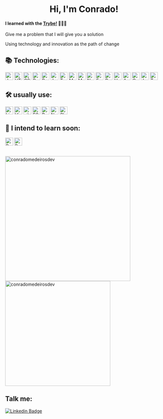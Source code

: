 <div align='center'> <h1> Hi, I'm Conrado!</h1></div>

#### I learned with the [Trybe!](https://www.betrybe.com/) 👩🏽‍💻
 
 
Give me a problem that I will give you a solution 


Using technology and innovation as the path of change 


 ## 📚 Technologies:

<img src="https://img.shields.io/badge/JavaScript-282C34?logo=javascript&logoColor=F7DF1E" alt="JavaScript logo" title="JavaScript" height="25" /> <img src="https://img.shields.io/badge/HTML5-282C34?logo=html5&logoColor=E34F26" alt="HTML5 logo" title="HTML5" height="25" /> <img src="https://img.shields.io/badge/CSS3-282C34?logo=css3&logoColor=1572B6" alt="CSS3 logo" title="CSS3" height="25" /> <img src="https://img.shields.io/badge/React-282C34?logo=react&logoColor=61DAFB" alt="React logo" title="React.js / React Native" height="25" /> <img src="https://img.shields.io/badge/Redux-282C34?logo=redux&logoColor=764ABC" alt="Redux logo" title="Redux" height="25" /> <img src="https://img.shields.io/badge/Jest-282C34?logo=jest&logoColor=cc0000" alt="Jest logo" title="Jest" height="25" /> <img src="https://img.shields.io/badge/TestingLibrary-282C34?logo=testing-library&logoColor=%23E33332" alt="Testing Library logo" title="TestingLibrary" height="25" /> <img src="https://img.shields.io/badge/MySQL-282C34?logo=MySQL&logoColor=f29111" alt="MySQL logo" title="MySQL" height="25" /> <img src="https://img.shields.io/badge/MongoDB-282C34?logo=MongoDB&logoColor=589636" alt="MongoDB logo" title="MongoDB" height="25" /> <img src="https://img.shields.io/badge/Node.js-282C34?logo=Node.js&logoColor=#339933" alt="Node logo" title="Node" height="25" /> <img src="https://img.shields.io/badge/Express-282C34?logo=Express&logoColor=#339933" alt="Express logo" title="Express" height="25" /> <img src="https://img.shields.io/badge/Python-282C34?logo=Python&logoColor=ffdd54" alt="Python logo" title="Python" height="25" /> <img src="https://img.shields.io/badge/Heroku-282C34?logo=Heroku&logoColor=764ABC" alt="Heroku logo" title="Heroku" height="25" /> <img src="https://img.shields.io/badge/Angular-282C34?logo=angular&logoColor=white" alt="Angular logo" title="Angular" height="25" /> <img src="https://img.shields.io/badge/Cypress-282C34?logo=cypress&logoColor=white" alt="Cypress logo" title="Cypress" height="25" /> <img src="https://img.shields.io/badge/Jasmine-282C34?logo=jasmine&logoColor=white" alt="Jasmine logo" title="Jasmine" height="25" /> <img src="https://img.shields.io/badge/Typescript-282C34?logo=typescript&logoColor=white" alt="Typescript logo" title="Typescript" height="25" />
  
  
## 🛠️ usually use:
<img src="https://img.shields.io/badge/Linux-282C34?logo=Linux&logoColor=FFFFFF" alt="Linux logo" title="Linux" height="25" /> <img src="https://img.shields.io/badge/VS%20Code-282C34?logo=visual-studio-code&logoColor=007ACC" alt="Visual Studio Code logo" title="Visual Studio Code" height="25" /> <img src="https://img.shields.io/badge/git-282C34?logo=git&logoColor=F05032" alt="git logo" title="git" height="25" />  <img src="https://img.shields.io/badge/ESLint-282C34?logo=eslint&logoColor=191970" alt191970="ESLint logo" title="ESLint" height="25" /> <img src="https://img.shields.io/badge/Bootstrap-282C34?logo=bootstrap&logoColor=836FFF" alt="Bootstrap logo" title="ESLint" height="25" /> <img src="https://img.shields.io/badge/Notion-282C34?logo=notion&logoColor=FFFFF" alt="Notion logo" title="Notion" height="25" /> <img src="https://img.shields.io/badge/Slack-282C34?logo=Slack&logoColor=2EB67D" alt="Slack logo" title="Slack" height="25" />






## 📖 I intend to learn soon:
<img src="https://img.shields.io/badge/Pandas-282C34?logo=Pandas&logoColor=white" alt="Pandas logo" title="Pandas" height="25" />  <img src="https://img.shields.io/badge/R-282C34?logo=R&logoColor=white" alt="R logo" title="R" height="25" />


<br />
<a href="https://github.com/conradomedeirosdev">
  <img align="center" width="400px" src="https://github-readme-stats.vercel.app/api?username=conradomedeirosdev&show_icons=true&theme=dracula" alt="conradomedeirosdev" />
</a>
<a href="https://github.com/conradomedeirosdev">
  <img align="center" width="336px" src="https://github-readme-stats.vercel.app/api/top-langs/?username=conradomedeirosdev&layout=compact&theme=dracula" alt="conradomedeirosdev" />
</a>
<br />

## Talk me:

[![Linkedin Badge](https://img.shields.io/badge/-LinkedIn-0077B5?style=flat-square&logo=Linkedin&logoColor=white&link=https://www.linkedin.com/in/conrado-medeiros/)](https://www.linkedin.com/in/conrado-medeiros/)
